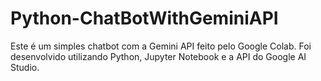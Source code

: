 # Python-ChatBotWithGeminiAPI
Este é um simples chatbot com a Gemini API feito pelo Google Colab. Foi desenvolvido utilizando Python, Jupyter Notebook e a API do Google AI Studio.

